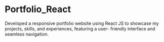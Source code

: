 # Portfolio_React
Developed a responsive portfolio website using React JS to
showcase my projects, skills, and experiences, featuring a user-
friendly interface and seamless navigation.
